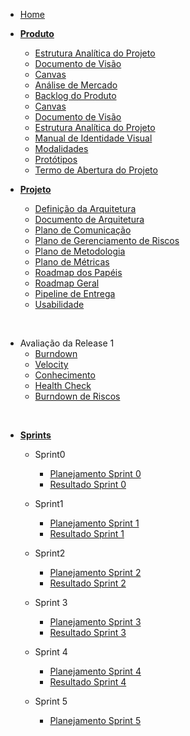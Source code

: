 
- [Home](/)

- [**Produto**](/produto/)
  - [Estrutura Analítica do Projeto](produto/EAP.md)
  - [Documento de Visão](produto/DocVisao.md)
  - [Canvas](produto/canvas.md)
  - [Análise de Mercado](produto/matrizValor.md)
  - [Backlog do Produto](produto/requisitos.md)
  - [Canvas](produto/canvas.md)
  - [Documento de Visão](produto/DocVisao.md)
  - [Estrutura Analítica do Projeto](produto/EAP.md)
  - [Manual de Identidade Visual](produto/manualDeIdentidadeVisual.md)
  - [Modalidades](/produto/modalidades.md)
  - [Protótipos](/produto/prototipo.md)
  - [Termo de Abertura do Projeto](produto/TAP.md)

- [**Projeto**](/projeto/)
  - [Definição da Arquitetura](projeto/definicaoArquitetura.md)
  - [Documento de Arquitetura](projeto/DocArquitetura.md)
  - [Plano de Comunicação](/projeto/planoComunicacao.md)
  - [Plano de Gerenciamento de Riscos](projeto/planoRisco.md)
  - [Plano de Metodologia](/projeto/planoMetodologia.md)
  - [Plano de Métricas](projeto/planoMetricas.md)
  - [Roadmap dos Papéis](/projeto/RoadmapPapeis.md)
  - [Roadmap Geral](/projeto/roadmapGeral.md)
  - [Pipeline de Entrega](projeto/pipelineEntrega.md)
  - [Usabilidade](projeto/usabilidade.md)

<br />

- Avaliação da Release 1
  - [Burndown](/sprints/release1/burndown.md)
  - [Velocity](/sprints/release1/velocity.md)
  - [Conhecimento](/sprints/release1/conhecimento.md)
  - [Health Check](/sprints/release1/healthcheck.md)
  - [Burndown de Riscos](/sprints/release1/riscos.md)

<br />

- [**Sprints**](/sprints/)
  - Sprint0
    - [Planejamento Sprint 0](sprints/sprint0/planning0.md)
    - [Resultado Sprint 0](sprints/sprint0/results0.md)

  - Sprint1
    - [Planejamento Sprint 1](sprints/sprint1/planning1.md)
    - [Resultado Sprint 1](sprints/sprint1/results1.md)

  - Sprint2
    - [Planejamento Sprint 2](sprints/sprint2/planning2.md)
    - [Resultado Sprint 2](sprints/sprint2/results2.md)

  - Sprint 3
    - [Planejamento Sprint 3](sprints/sprint3/planning3.md)
    - [Resultado Sprint 3](sprints/sprint3/results3.md)

  - Sprint 4
    - [Planejamento Sprint 4](sprints/sprint4/planning4.md)
    - [Resultado Sprint 4](sprints/sprint4/results4.md)

  - Sprint 5
    - [Planejamento Sprint 5](sprints/sprint5/planning5.md)
